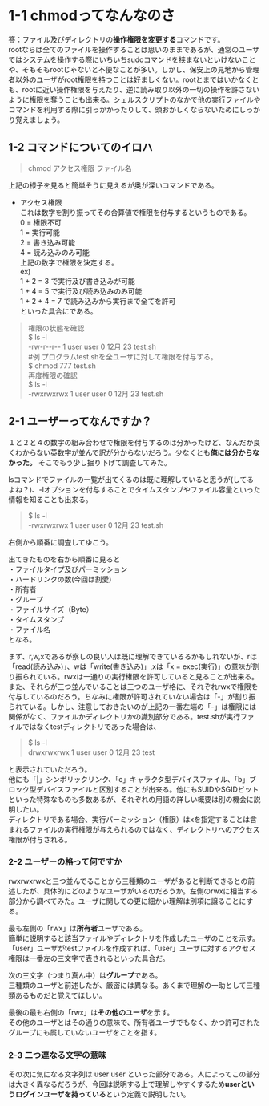 # 1-1 chmodってなんなのさ
答：ファイル及びディレクトリの**操作権限を変更する**コマンドです。  
rootならば全てのファイルを操作することは思いのままであるが、通常のユーザではシステムを操作する際にいちいちsudoコマンドを挟まないといけないことや、そもそもrootじゃないと不便なことが多い。しかし、保安上の見地から管理者以外のユーザがroot権限を持つことは好ましくない。rootとまではいかなくとも、rootに近い操作権限を与えたり、逆に読み取り以外の一切の操作を許さないように権限を奪うことも出来る。シェルスクリプトのなかで他の実行ファイルやコマンドを利用する際に引っかかったりして、頭おかしくならないためにしっかり覚えましょう。  

## 1-2 コマンドについてのイロハ
> chmod アクセス権限 ファイル名

上記の様子を見ると簡単そうに見えるが奥が深いコマンドである。  
- アクセス権限  
これは数字を割り振ってその合算値で権限を付与するというものである。  
0 = 権限不可  
1 = 実行可能  
2 = 書き込み可能  
4 = 読み込みのみ可能  
上記の数字で権限を決定する。  
ex)  
1 + 2 = 3 で実行及び書き込みが可能  
1 + 4 = 5 で実行及び読み込みのみ可能  
1 + 2 + 4 = 7 で読み込みから実行まで全てを許可  
といった具合にである。  

> 権限の状態を確認  
$ ls -l  
-rw-r--r-- 1 user user 0 12月 23 test.sh  
#例 プログラムtest.shを全ユーザに対して権限を付与する。  
$ chmod 777 test.sh  
再度権限の確認  
$ ls -l  
-rwxrwxrwx 1 user user 0 12月 23 test.sh

## 2-1 ユーザーってなんですか？
１と２と４の数字の組み合わせで権限を付与するのは分かったけど、なんだか良くわからない英数字が並んで訳が分からないだろう。少なくとも**俺には分からなかった。** そこでもう少し掘り下げて調査してみた。  
  
lsコマンドでファイルの一覧が出てくるのは既に理解していると思うが(してるよね？)、-lオプションを付与することでタイムスタンプやファイル容量といった情報を知ることも出来る。  
> $ ls -l  
-rwxrwxrwx 1 user user 0 12月 23 test.sh

右側から順番に調査してゆこう。  
  
出てきたものを右から順番に見ると  
・ファイルタイプ及びパーミッション  
・ハードリンクの数(今回は割愛)  
・所有者  
・グループ  
・ファイルサイズ（Byte）  
・タイムスタンプ  
・ファイル名  
となる。

まず、r,w,xであるが察しの良い人は既に理解できているるかもしれないが、rは「read(読み込み)」、wは「write(書き込み)」,xは「x = exec(実行)」の意味が割り振られている。rwxは一通りの実行権限を許可していると見ることが出来る。また、それらが三つ並んでいることは三つのユーザ格に、それぞれrwxで権限を付与しているのだろう。ちなみに権限が許可されていない場合は「-」が割り振られている。しかし、注意しておきたいのが上記の一番左端の「-」は権限には関係がなく、ファイルかディレクトリかの識別部分である。test.shが実行ファイルではなくtestディレクトリであった場合は、  
> $ ls -l  
drwxrwxrwx 1 user user 0 12月 23 test

と表示されていただろう。  
他にも「|」シンボリックリンク、「c」キャラクタ型デバイスファイル、「b」ブロック型デバイスファイルと区別することが出来る。他にもSUIDやSGIDビットといった特殊なものも多数あるが、それぞれの用語の詳しい概要は別の機会に説明したい。  
ディレクトリである場合、実行パーミッション（権限）はxを指定することは含まれるファイルの実行権限が与えられるのではなく、ディレクトリへのアクセス権限が付与される。

### 2-2 ユーザーの格って何ですか
rwxrwxrwxと三つ並んでることから三種類のユーザがあると判断できるとの前述したが、具体的にどのようなユーザがいるのだろうか。左側のrwxに相当する部分から調べてみた。ユーザに関しての更に細かい理解は別項に譲ることにする。  
  
最も左側の「rwx」は**所有者**ユーザである。  
簡単に説明すると該当ファイルやディレクトリを作成したユーザのことを示す。「user」ユーザがtestファイルを作成すれば、「user」ユーザに対するアクセス権限は一番左の三文字で表されるといった具合だ。  
  
次の三文字（つまり真ん中）は**グループ**である。  
三種類のユーザと前述したが、厳密には異なる。あくまで理解の一助として三種類あるものだと覚えてほしい。
    
最後の最も右側の「rwx」は**その他のユーザ**を示す。  
その他のユーザとはその通りの意味で、所有者ユーザでもなく、かつ許可されたグループにも属していないユーザをことを指す。  

### 2-3 二つ連なる文字の意味
その次に気になる文字列は
user user といった部分である。人によってこの部分は大きく異なるだろうが、今回は説明する上で理解しやすくするため**userというログインユーザを持っている**という定義で説明したい。